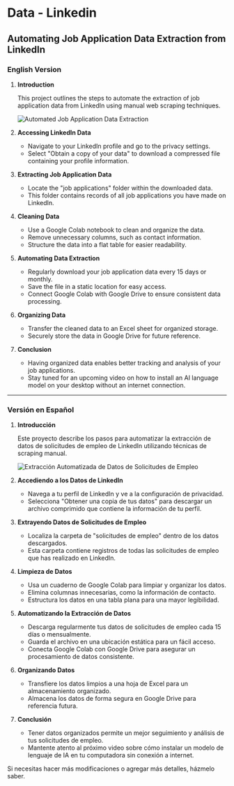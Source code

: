 # Data - Linkedin

## Automating Job Application Data Extraction from LinkedIn

### English Version

1. **Introduction**

   This project outlines the steps to automate the extraction of job application data from LinkedIn using manual web scraping techniques.

   ![Automated Job Application Data Extraction](https://github.com/Karrion1987/Webscrapping-Linkedin/blob/main/Portada%20para%20facebook%20optica%20con%20fotografia%20morado%20y%20blanco%20(1).png?raw=true)

2. **Accessing LinkedIn Data**

   - Navigate to your LinkedIn profile and go to the privacy settings.
   - Select "Obtain a copy of your data" to download a compressed file containing your profile information.

3. **Extracting Job Application Data**

   - Locate the "job applications" folder within the downloaded data.
   - This folder contains records of all job applications you have made on LinkedIn.

4. **Cleaning Data**

   - Use a Google Colab notebook to clean and organize the data.
   - Remove unnecessary columns, such as contact information.
   - Structure the data into a flat table for easier readability.

5. **Automating Data Extraction**

   - Regularly download your job application data every 15 days or monthly.
   - Save the file in a static location for easy access.
   - Connect Google Colab with Google Drive to ensure consistent data processing.

6. **Organizing Data**

   - Transfer the cleaned data to an Excel sheet for organized storage.
   - Securely store the data in Google Drive for future reference.

7. **Conclusion**

   - Having organized data enables better tracking and analysis of your job applications.
   - Stay tuned for an upcoming video on how to install an AI language model on your desktop without an internet connection.

---

### Versión en Español

1. **Introducción**

   Este proyecto describe los pasos para automatizar la extracción de datos de solicitudes de empleo de LinkedIn utilizando técnicas de scraping manual.

   ![Extracción Automatizada de Datos de Solicitudes de Empleo](https://github.com/Karrion1987/Webscrapping-Linkedin/blob/main/Portada%20para%20facebook%20optica%20con%20fotografia%20morado%20y%20blanco%20(1).png?raw=true)

2. **Accediendo a los Datos de LinkedIn**

   - Navega a tu perfil de LinkedIn y ve a la configuración de privacidad.
   - Selecciona "Obtener una copia de tus datos" para descargar un archivo comprimido que contiene la información de tu perfil.

3. **Extrayendo Datos de Solicitudes de Empleo**

   - Localiza la carpeta de "solicitudes de empleo" dentro de los datos descargados.
   - Esta carpeta contiene registros de todas las solicitudes de empleo que has realizado en LinkedIn.

4. **Limpieza de Datos**

   - Usa un cuaderno de Google Colab para limpiar y organizar los datos.
   - Elimina columnas innecesarias, como la información de contacto.
   - Estructura los datos en una tabla plana para una mayor legibilidad.

5. **Automatizando la Extracción de Datos**

   - Descarga regularmente tus datos de solicitudes de empleo cada 15 días o mensualmente.
   - Guarda el archivo en una ubicación estática para un fácil acceso.
   - Conecta Google Colab con Google Drive para asegurar un procesamiento de datos consistente.

6. **Organizando Datos**

   - Transfiere los datos limpios a una hoja de Excel para un almacenamiento organizado.
   - Almacena los datos de forma segura en Google Drive para referencia futura.

7. **Conclusión**

   - Tener datos organizados permite un mejor seguimiento y análisis de tus solicitudes de empleo.
   - Mantente atento al próximo video sobre cómo instalar un modelo de lenguaje de IA en tu computadora sin conexión a internet.

Si necesitas hacer más modificaciones o agregar más detalles, házmelo saber.
